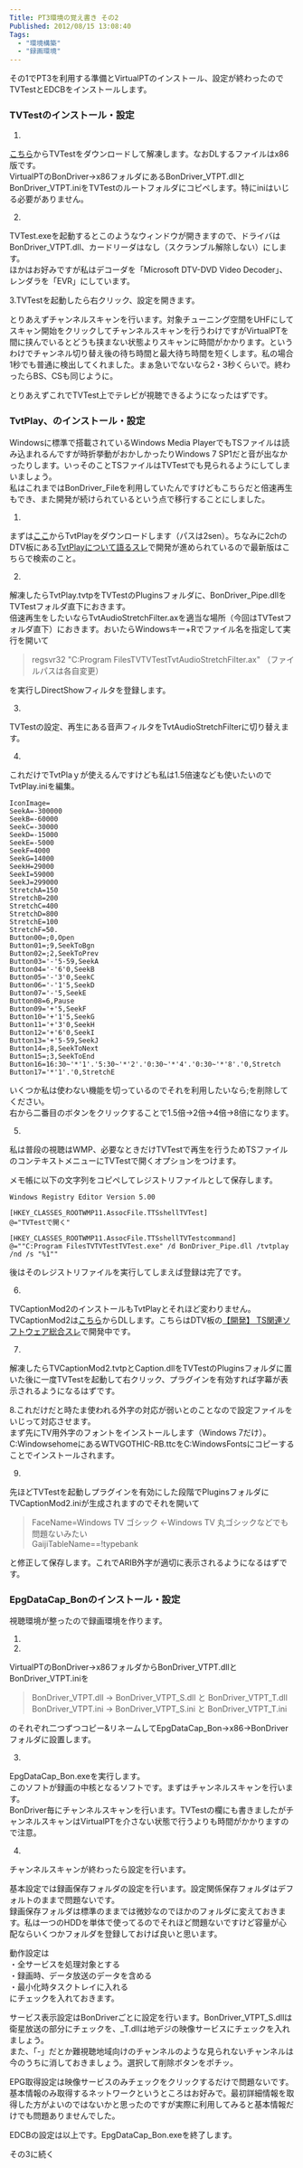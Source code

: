 ```yaml
---
Title: PT3環境の覚え書き その2
Published: 2012/08/15 13:08:40
Tags:
  - "環境構築"
  - "録画環境"
---
```

その1でPT3を利用する準備とVirtualPTのインストール、設定が終わったのでTVTestとEDCBをインストールします。


### TVTestのインストール・設定

1.      
[こちら](http://tvtest.zzl.org/)からTVTestをダウンロードして解凍します。なおDLするファイルはx86版です。       
VirtualPTのBonDriver→x86フォルダにあるBonDriver_VTPT.dllとBonDriver_VTPT.iniをTVTestのルートフォルダにコピペします。特にiniはいじる必要がありません。

2.      
TVTest.exeを起動するとこのようなウィンドウが開きますので、ドライバはBonDriver_VTPT.dll、カードリーダはなし（スクランブル解除しない）にします。  
ほかはお好みですが私はデコーダを「Microsoft DTV-DVD Video Decoder」、レンダラを「EVR」にしています。       

3.TVTestを起動したら右クリック、設定を開きます。

とりあえずチャンネルスキャンを行います。対象チューニング空間をUHFにしてスキャン開始をクリックしてチャンネルスキャンを行うわけですがVirtualPTを間に挟んでいるとどうも挟まない状態よりスキャンに時間がかかります。というわけでチャンネル切り替え後の待ち時間と最大待ち時間を短くします。私の場合1秒でも普通に検出してくれました。まぁ急いでないなら2・3秒くらいで。終わったらBS、CSも同じように。      


とりあえずこれでTVTest上でテレビが視聴できるようになったはずです。

### TvtPlay、のインストール・設定
Windowsに標準で搭載されているWindows Media PlayerでもTSファイルは読み込まれるんですが時折挙動がおかしかったりWindows 7 SP1だと音が出なかったりします。いっそのことTSファイルはTVTestでも見られるようにしてしまいましょう。       
私はこれまではBonDriver_Fileを利用していたんですけどもこちらだと倍速再生もでき、また開発が続けられているという点で移行することにしました。

1.      
まずは[ここ](http://www1.axfc.net/uploader/Sc/so/361435)からTvtPlayをダウンロードします（パスは2sen）。ちなみに2chのDTV板にある[TvtPlayについて語るスレ](http://find.2ch.net/?STR=TvtPlay%A4%CB%A4%C4%A4%A4%A4%C6%B8%EC%A4%EB%A5%B9%A5%EC)で開発が進められているので最新版はこちらで検索のこと。

2.      
解凍したらTvtPlay.tvtpをTVTestのPluginsフォルダに、BonDriver_Pipe.dllをTVTestフォルダ直下におきます。       
倍速再生をしたいならTvtAudioStretchFilter.axを適当な場所（今回はTVTestフォルダ直下）におきます。おいたらWindowsキー+Rでファイル名を指定して実行を開いて

> regsvr32 "C:Program FilesTVTVTestTvtAudioStretchFilter.ax" （ファイルパスは各自変更）

を実行しDirectShowフィルタを登録します。

3.      
TVTestの設定、再生にある音声フィルタをTvtAudioStretchFilterに切り替えます。       

4.     
これだけでTvtPlaｙが使えるんですけども私は1.5倍速なども使いたいのでTvtPlay.iniを編集。

```
IconImage=       
SeekA=-300000        
SeekB=-60000        
SeekC=-30000        
SeekD=-15000        
SeekE=-5000        
SeekF=4000        
SeekG=14000        
SeekH=29000        
SeekI=59000        
SeekJ=299000        
StretchA=150        
StretchB=200        
StretchC=400        
StretchD=800        
StretchE=100        
StretchF=50.        
Button00=;0,Open        
Button01=;9,SeekToBgn        
Button02=;2,SeekToPrev        
Button03='-'5-59,SeekA        
Button04='-'6'0,SeekB        
Button05='-'3'0,SeekC        
Button06='-'1'5,SeekD        
Button07='-'5,SeekE        
Button08=6,Pause        
Button09='+'5,SeekF        
Button10='+'1'5,SeekG        
Button11='+'3'0,SeekH        
Button12='+'6'0,SeekI        
Button13='+'5-59,SeekJ        
Button14=;8,SeekToNext        
Button15=;3,SeekToEnd        
Button16=16:30~'*'1'.'5:30~'*'2'.'0:30~'*'4'.'0:30~'*'8'.'0,Stretch        
Button17='*'1'.'0,StretchE
``` 

いくつか私は使わない機能を切っているのでそれを利用したいなら;を削除してください。     
右から二番目のボタンをクリックすることで1.5倍→2倍→4倍→8倍になります。

5.
私は普段の視聴はWMP、必要なときだけTVTestで再生を行うためTSファイルのコンテキストメニューにTVTestで開くオプションをつけます。

メモ帳に以下の文字列をコピペしてレジストリファイルとして保存します。

```reg
Windows Registry Editor Version 5.00

[HKEY_CLASSES_ROOTWMP11.AssocFile.TTSshellTVTest]        
@="TVTestで開く"

[HKEY_CLASSES_ROOTWMP11.AssocFile.TTSshellTVTestcommand]        
@=""C:Program FilesTVTVTestTVTest.exe" /d BonDriver_Pipe.dll /tvtplay /nd /s "%1""
```

後はそのレジストリファイルを実行してしまえば登録は完了です。

6.   
TVCaptionMod2のインストールもTvtPlayとそれほど変わりません。       
TVCaptionMod2は[こちら](http://www1.axfc.net/uploader/Sc/so/370603)からDLします。こちらはDTV板の[【開発】 TS関連ソフトウェア総合スレ](http://find.2ch.net/?STR=TS%B4%D8%CF%A2%A5%BD%A5%D5%A5%C8%A5%A6%A5%A7%A5%A2%C1%ED%B9%E7%A5%B9%A5%EC&COUNT=10&TYPE=TITLE&BBS=ALL)で開発中です。

7.      
解凍したらTVCaptionMod2.tvtpとCaption.dllをTVTestのPluginsフォルダに置いた後に一度TVTestを起動して右クリック、プラグインを有効すれば字幕が表示されるようになるはずです。

8.これだけだと時たま使われる外字の対応が弱いとのことなので設定ファイルをいじって対応させます。      
まず先にTV用外字のフォントをインストールします（Windows 7だけ）。       
C:WindowsehomeにあるWTVGOTHIC-RB.ttcをC:WindowsFontsにコピーすることでインストールされます。

9.      
先ほどTVTestを起動しプラグインを有効にした段階でPluginsフォルダにTVCaptionMod2.iniが生成されますのでそれを開いて

> FaceName=Windows TV ゴシック ←Windows TV 丸ゴシックなどでも問題ないみたい        
> GaijiTableName==!typebank

と修正して保存します。これでARIB外字が適切に表示されるようになるはずです。

### EpgDataCap_Bonのインストール・設定

視聴環境が整ったので録画環境を作ります。

1.

2.      
VirtualPTのBonDriver→x86フォルダからBonDriver_VTPT.dllとBonDriver_VTPT.iniを

> BonDriver_VTPT.dll → BonDriver_VTPT_S.dll と BonDriver_VTPT_T.dll        
> BonDriver_VTPT.ini → BonDriver_VTPT_S.ini と BonDriver_VTPT_T.ini

のそれぞれ二つずつコピー&リネームしてEpgDataCap_Bon→x86→BonDriverフォルダに設置します。      

3.      
EpgDataCap_Bon.exeを実行します。       
このソフトが録画の中核となるソフトです。まずはチャンネルスキャンを行います。       
BonDriver毎にチャンネルスキャンを行います。TVTestの欄にも書きましたがチャンネルスキャンはVirtualPTを介さない状態で行うよりも時間がかかりますので注意。

4.      
チャンネルスキャンが終わったら設定を行います。

基本設定では録画保存フォルダの設定を行います。設定関係保存フォルダはデフォルトのままで問題ないです。      
録画保存フォルダは標準のままでは微妙なのでほかのフォルダに変えておきます。私は一つのHDDを単体で使ってるのでそれほど問題ないですけど容量が心配ならいくつかフォルダを登録しておけば良いと思います。   

動作設定は      
・全サービスを処理対象とする       
・録画時、データ放送のデータを含める       
・最小化時タスクトレイに入れる       
にチェックを入れておきます。

サービス表示設定はBonDriverごとに設定を行います。BonDriver_VTPT_S.dllは衛星放送の部分にチェックを、_T.dllは地デジの映像サービスにチェックを入れましょう。      
また、「-」だとか難視聴地域向けのチャンネルのような見られないチャンネルは今のうちに消しておきましょう。選択して削除ボタンをポチッ。       

EPG取得設定は映像サービスのみチェックをクリックするだけで問題ないです。      
基本情報のみ取得するネットワークというところはお好みで。最初詳細情報を取得した方がよいのではないかと思ったのですが実際に利用してみると基本情報だけでも問題ありませんでした。       

EDCBの設定は以上です。EpgDataCap_Bon.exeを終了します。

その3に続く

